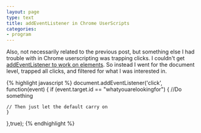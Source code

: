 ```yaml
---
layout: page
type: text
title: addEventListener in Chrome UserScripts
categories: 
- program
---
```

Also, not necessarily related to the previous post, but something else I had trouble with in Chrome userscripting was trapping clicks. I couldn't get [addEventListener to work on elements](http://www.oreillynet.com/pub/a/network/2005/11/01/avoid-common-greasemonkey-pitfalls.html?page=3). So instead I went for the document level, trapped all clicks, and filtered for what I was interested in.   

{% highlight javascript %}
document.addEventListener('click', function(event) {
	if (event.target.id == "whatyouarelookingfor")
	{
	//Do something 

	// Then just let the default carry on 
	}
},true);
{% endhighlight %}
